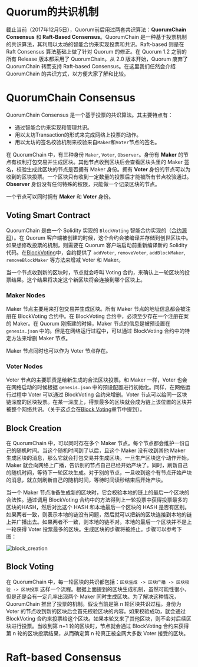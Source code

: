 # **Quorum的共识机制**
截止当前（2017年12月5日），Quorum前后用过两套共识算法：**QuorumChain Consensus** 和 **Raft-Based Consensus**。QuorumChain 是一种基于投票机制的共识算法，其利用以太坊的智能合约来实现投票和共识。Raft-based 则是在 Raft Consensus 算法基础上做了针对 Quorum 的修正。在 Quorum 1.2 之前的所有 Release 版本都采用了 QuorumChain。从 2.0 版本开始，Quorum 废弃了 QuorumChain 转而支持 Raft-based Consensus。在这里我们任然会介绍 QuorumChain 的共识方式，以方便大家了解和比较。


# **QuorumChain Consensus**
QuorumChain Consensus 是一个基于投票的共识算法。其主要特点有： 
 - 通过智能合约来实现和管理共识。
 - 用以太坊Transaction的形式来完成网络上投票的动作。
 - 用以太坊的签名校验机制来校验来自`Maker`和`Voter`节点的签名。

在 QuorumChain 中，有三种身份 `Maker`, `Voter`, `Observer`。身份有 **Maker** 的节点有权利打包交易并生成区块。其他节点收到区块后会查看区块头里的 Maker 签名，校验生成此区块的节点是否拥有 Maker 身份。拥有 **Voter** 身份的节点可以为收到的区块投票。一个区块只有收到一定数量的投票后才能被所有节点校验通过。**Observer** 身份没有任何特殊的权限，只能做一个记录区块的节点。

一个节点可以同时拥有 **Maker** 和 **Voter** 身份。

## **Voting Smart Contract**
QuorumChain 是由一个 Solidity 实现的 `BlockVoting` 智能合约实现的（[合约源码](https://github.com/jpmorganchase/quorum/blob/3a9ef674b76acf981da26739c7795e6e8accd489/core/quorum/block_voting.sol)）。在 Quorum 客户端被创建的时候，这个合约会被编译并存储到创世区块中。如果想修改投票的机制，则需要在 Quorum 客户端启动前重新编译新的 Solidity 代码。在[BlockVoting](https://github.com/jpmorganchase/quorum/blob/3a9ef674b76acf981da26739c7795e6e8accd489/core/quorum/block_voting.sol)中，合约提供了 `addVoter`, `removeVoter`, `addBlockMaker`, `removeBlockMaker` 等方法来增减 Voter 和 Maker。

当一个节点收到新的区块时，节点就会呼叫 Voting 合约，来确认上一轮区块的投票结果。这个结果将决定这个新区块将会连接到哪个区块上。

### **Maker Nodes**
Maker 节点主要用来打包交易并生成区块。所有 Maker 节点的地址信息都会被注册在 BlockVoting 合约中。在 BlockVoting 合约中，必须至少存在一个注册在案的 Maker。在 Quorum 刚搭建的时候，Maker 节点的信息是被预设置在 `genesis.json` 中的。但是在网络运行过程中，可以通过 BlockVoting 合约中的特定方法来增删 Maker 节点。

Maker 节点同时也可以作为 Voter 节点存在。

### **Voter Nodes**
Voter 节点的主要职责是给新生成的合法区块投票。和 Maker 一样，Voter 也会在网络启动的时候根据 `genesis.json` 中的预设配置进行初始化。同样，在网络运行过程中 Voter 可以通过 BlockVoting 合约来增删。Voter 节点可以给同一区块链深度的区块投票。在某一深度上，得票最多的区块就会成为链上该位置的区块并被整个网络共识。（关于这点会在[Block Voting](#topic_consensus_blockvoting)章节中提到）。

## **Block Creation**
在 QuorumChain 中，可以同时存在多个 Maker 节点。每个节点都会维护一份自己的随机时间。当这个随机时间到了以后，且这个 Maker 没有收到其他 Maker 生成区块的消息，那么它就会打包交易并生成区块。一旦生产区块这个动作开始，Maker 就会向网络上广播，告诉别的节点自己已经开始产块了。同时，刷新自己的随机时间，等待下一轮区块生成。对于别的节点，一旦收到这个有节点开始产块的消息，就立刻刷新自己的随机时间，等待时间读秒结束后开始产块。

当一个 Maker 节点准备生成新的区块时，它会校验本地的链上的最后一个区块的合法性。通过调用 BlockVoting 合约中的方法得到上一轮投票中获得投票最多的区块的HASH，然后对比这个 HASH 和本地最后一个区块的 HASH 是否有区别。如果两者一致，则表示本地的链没有问题，然后就可以把新的区块连接到本地的链上并广播出去。如果两者不一致，则本地的链不对。本地的最后一个区块并不是上一轮获得 Voter 投票最多的区块。生成区块的步骤将被终止。步骤可以参考下图：

![block_creation](https://github.com/heeeeeng/my_docs/blob/master/quorum_understanding/img/02_01.png?raw=true)


<a name="topic_consensus_blockvoting" ></a>

## **Block Voting**
在 QuorumChain 中，每一轮区块的共识都包括：`区块生成 -> 区块广播 -> 区块校验 -> 区块投票` 这样一个流程。根据上面提到的区块生成机制，虽然可能性很小，但是还是会有一定几率出现两个 Maker 同时生成区块。为了解决这种情况，QuorumChain 推出了投票的机制。假设当前是第 n 轮区块共识过程。身份为 Voter 的节点收到新的区块后会首先校验区块的内容。如果校验成功，就会通过 BlockVoting 合约来投票给这个区块。如果本轮又来了其他区块，则不会对后续区块进行投票。当收到第 n+1 轮的区块时，节点就会通过 BlockVoting 合约来获得第 n 轮的区块投票结果，从而确定第 n 轮真正被全网大多数 Voter 接受的区块。




# **Raft-based Consensus**



